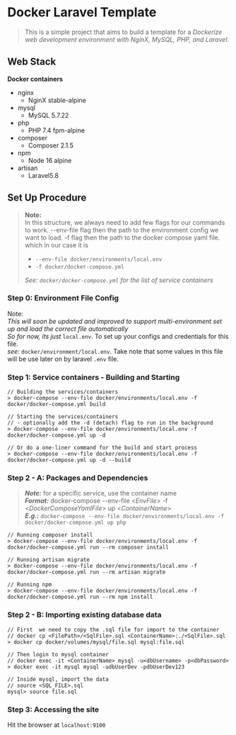 # Docker Laravel Template
> This is a simple project that aims to build a template for a 
> *Dockerize web development environment with NginX, MySQL, PHP, and Laravel*.

## Web Stack
**Docker containers**
- nginx
  - NginX stable-alpine
- mysql
  - MySQL 5.7.22
- php
  - PHP 7.4 fpm-alpine
- composer
  - Composer 2.1.5
- npm
  - Node 16 alpine
- artisan
  - Laravel5.8
  
## Set Up Procedure
> **Note:**  
> In this structure, we always need to add few flags for our commands to work.
> --env-file flag then the path to the environment config we want to load.
> -f flag then the path to the docker compose yaml file.  
> which in our case it is
> - `--env-file docker/environments/local.env`
> - `-f docker/docker-compose.yml`
>
> _See: `docker/docker-compose.yml` for the list of service containers_
 
### Step 0: Environment File Config
Note:  
_This will soon be updated and improved to support multi-environment set up and load the correct file automatically  
So for now, its just_ `local.env`. To set up your configs and credentials for this file.    
_see:_ `docker/environment/local.env`. Take note that some values in this file will be use later on by laravel `.env` file.

### Step 1: Service containers - Building and Starting
```
// Building the services/containers
> docker-compose --env-file docker/environments/local.env -f docker/docker-compose.yml build

// Starting the services/containers
// - optionally add the -d (detach) flag to run in the background
> docker-compose --env-file docker/environments/local.env -f docker/docker-compose.yml up -d

// Or do a one-liner command for the build and start process
> docker-compose --env-file docker/environments/local.env -f docker/docker-compose.yml up -d --build
```

### Step 2 - A: Packages and Dependencies
> **_Note:_** for a specific service, use the container name  
> **_Format:_** docker-compose --env-file <_EnvFile_> -f <_DockerComposeYamlFile_> up <_ContainerName_>     
> **_E.g.:_** `docker-compose --env-file docker/environments/local.env -f docker/docker-compose.yml up php`
> 
```
// Running composer install
> docker-compose --env-file docker/environments/local.env -f docker/docker-compose.yml run --rm composer install

// Running artisan migrate
> docker-compose --env-file docker/environments/local.env -f docker/docker-compose.yml run --rm artisan migrate

// Running npm
> docker-compose --env-file docker/environments/local.env -f docker/docker-compose.yml run --rm npm install
```

### Step 2 - B: Importing existing database data
```
// First  we need to copy the .sql file for import to the container
// docker cp <FilePath>/<SqlFile>.sql <ContainerName>:./<SqlFile>.sql
> docker cp docker/volumes/mysql/file.sql mysql:file.sql

// Then login to mysql container
// docker exec -it <ContainerName> mysql -u<dbUsername> -p<dbPassword>
> docker exec -it mysql mysql -udbUserDev -pdbUserDev123

// Inside mysql, import the data
// source <SQL_FILE>.sql
mysql> source file.sql
```

### Step 3: Accessing the site
Hit the browser at `localhost:9100`